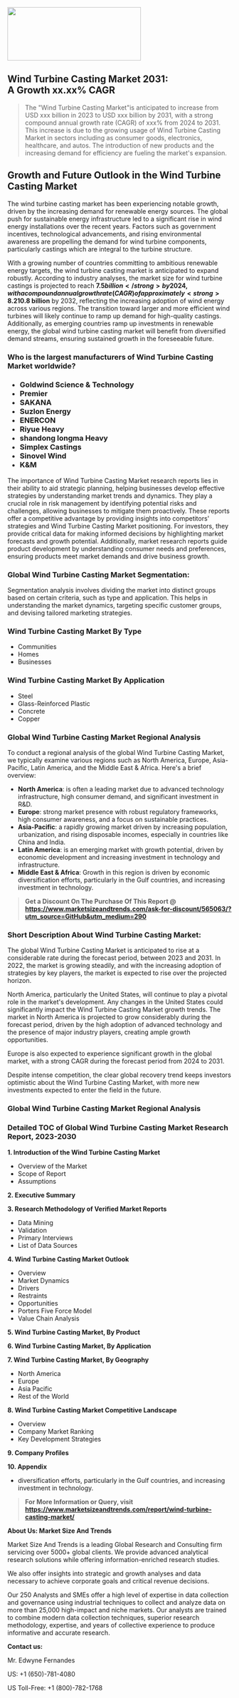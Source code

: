 <img src="https://100x100musica.es/wp-content/uploads/2024/12/Verified-Market-Reports-4-300x120.jpg" alt="" width="300" height="120" class="alignnone size-medium wp-image-100382" /><h2>Wind Turbine Casting Market 2031: A&nbsp;Growth&nbsp;xx.xx% CAGR</h2><blockquote id="" class="">The "Wind Turbine Casting Market"is anticipated to increase from USD xxx billion in 2023 to USD xxx billion by 2031, with a strong compound annual growth rate (CAGR) of xxx% from 2024 to 2031. This increase is due to the growing usage of Wind Turbine Casting Market in sectors including as consumer goods, electronics, healthcare, and autos. The introduction of new products and the increasing demand for efficiency are fueling the market's expansion.</blockquote><p> <h2>Growth and Future Outlook in the Wind Turbine Casting Market</h2> <p>The wind turbine casting market has been experiencing notable growth, driven by the increasing demand for renewable energy sources. The global push for sustainable energy infrastructure led to a significant rise in wind energy installations over the recent years. Factors such as government incentives, technological advancements, and rising environmental awareness are propelling the demand for wind turbine components, particularly castings which are integral to the turbine structure.</p> <p>With a growing number of countries committing to ambitious renewable energy targets, the wind turbine casting market is anticipated to expand robustly. According to industry analyses, the market size for wind turbine castings is projected to reach <strong>$7.5 billion</strong> by 2024, with a compound annual growth rate (CAGR) of approximately <strong>8.2%</strong> from 2024 to 2032. This growth trajectory is influenced by the ongoing investments in wind energy projects and the technological evolution of casting manufacturing processes.</p> <p>As the industry evolves, several factors will play a crucial role in determining the future outlook of the wind turbine casting market. The rise in turbine size and efficiency calls for more advanced casting materials and methods, which are expected to facilitate higher performance and lower operational costs. Furthermore, the increasing focus on the circular economy and innovations in recycling of materials are likely to reshape the market dynamics and production processes.</p> <p>Moreover, customer preferences are shifting towards longer-lasting and more durable turbine castings which are resistant to corrosion and wear. This trend is expected to spark further competition among manufacturers to improve their technologies and expand their product offerings. The aforementioned attributes combined present remarkable opportunities for stakeholders looking to invest in or enhance their operations within the wind turbine casting sector.</p> <p><strong></strong></p> <p>In terms of market forecasts, the market is set to grow significantly, reaching an estimated <strong>$10.8 billion</strong> by 2032, reflecting the increasing adoption of wind energy across various regions. The transition toward larger and more efficient wind turbines will likely continue to ramp up demand for high-quality castings. Additionally, as emerging countries ramp up investments in renewable energy, the global wind turbine casting market will benefit from diversified demand streams, ensuring sustained growth in the foreseeable future.</p></div></p><h3 id="" class="">Who is the largest manufacturers of&nbsp;Wind Turbine Casting Market worldwide?</h3><h3 class=""><p><ul><li>Goldwind Science & Technology </li><li> Premier </li><li> SAKANA </li><li> Suzlon Energy </li><li> ENERCON </li><li> Riyue Heavy </li><li> shandong longma Heavy </li><li> Simplex Castings </li><li> Sinovel Wind </li><li> K&M</li></ul></p></h3><p id="ember58" class="ember-view reader-text-block__paragraph">The importance of&nbsp;Wind Turbine Casting Market research reports lies in their ability to aid strategic planning, helping businesses develop effective strategies by understanding market trends and dynamics. They play a crucial role in risk management by identifying potential risks and challenges, allowing businesses to mitigate them proactively. These reports offer a competitive advantage by providing insights into competitors' strategies and Wind Turbine Casting Market positioning. For investors, they provide critical data for making informed decisions by highlighting market forecasts and growth potential. Additionally, market research reports guide product development by understanding consumer needs and preferences, ensuring products meet market demands and drive business growth.</p><h3 id="" class="">Global&nbsp;Wind Turbine Casting Market Segmentation:</h3><p id="" class="">Segmentation analysis involves dividing the market into distinct groups based on certain criteria, such as type and application. This helps in understanding the market dynamics, targeting specific customer groups, and devising tailored marketing strategies.</p><h3 id="" class="">Wind Turbine Casting Market&nbsp;By Type</h3><p><p><ul><li>Communities </li><li> Homes </li><li> Businesses</p></li></ul></p></p><h3 id="" class="">Wind Turbine Casting Market&nbsp;By Application</h3><p class=""><p><ul><li>Steel </li><li> Glass-Reinforced Plastic </li><li> Concrete </li><li> Copper</li></ul></p></p><h3 id="" class="">Global Wind Turbine Casting Market Regional Analysis</h3><p id="" class="">To conduct a regional analysis of the global Wind Turbine Casting Market, we typically examine various regions such as North America, Europe, Asia-Pacific, Latin America, and the Middle East &amp; Africa. Here's a brief overview:</p><ul><li><strong>North America</strong>: is often a leading market due to advanced technology infrastructure, high consumer demand, and significant investment in R&amp;D.</li><li><strong>Europe</strong>: strong market presence with robust regulatory frameworks, high consumer awareness, and a focus on sustainable practices.</li><li><strong>Asia-Pacific</strong>: a rapidly growing market driven by increasing population, urbanization, and rising disposable incomes, especially in countries like China and India.</li><li><strong>Latin America</strong>: is an emerging market with growth potential, driven by economic development and increasing investment in technology and infrastructure.</li><li><strong>Middle East &amp; Africa</strong>: Growth in this region is driven by economic diversification efforts, particularly in the Gulf countries, and increasing investment in technology.</li></ul><blockquote id="" class=""><strong>Get a Discount On The Purchase Of This Report @ <a href="https://www.marketsizeandtrends.com/download-sample/565063/?utm_source=GitHub&utm_medium=290" target="_blank">https://www.marketsizeandtrends.com/ask-for-discount/565063/?utm_source=GitHub&utm_medium=290</a></strong></blockquote><h3>Short Description About Wind Turbine Casting Market:</h3><p id="ember58" class="ember-view reader-text-block__paragraph">The global&nbsp;Wind Turbine Casting Market&nbsp;is anticipated to rise at a considerable rate during the forecast period, between 2023 and 2031. In 2022, the market is growing steadily, and with the increasing adoption of strategies by key players, the market is expected to rise over the projected horizon.</p><p id="ember59" class="ember-view reader-text-block__paragraph">North America, particularly the United States, will continue to play a pivotal role in the market's development. Any changes in the United States could significantly impact the&nbsp;Wind Turbine Casting Market&nbsp;growth trends. The market in North America is projected to grow considerably during the forecast period, driven by the high adoption of advanced technology and the presence of major industry players, creating ample growth opportunities.</p><p id="ember60" class="ember-view reader-text-block__paragraph">Europe is also expected to experience significant growth in the global market, with a strong CAGR during the forecast period from 2024 to 2031.</p><p id="ember61" class="ember-view reader-text-block__paragraph">Despite intense competition, the clear global recovery trend keeps investors optimistic about the&nbsp;Wind Turbine Casting Market, with more new investments expected to enter the field in the future.</p><h3 id="" class="">Global Wind Turbine Casting Market Regional Analysis</h3><h3 id="" class="">Detailed TOC of Global Wind Turbine Casting Market Research Report, 2023-2030</h3><p id="" class=""><strong>1. Introduction of the Wind Turbine Casting Market</strong></p><ul><li>Overview of the Market</li><li>Scope of Report</li><li>Assumptions</li></ul><p id="" class=""><strong>2. Executive Summary</strong></p><p id="" class=""><strong>3. Research Methodology of Verified Market Reports</strong></p><ul><li>Data Mining</li><li>Validation</li><li>Primary Interviews</li><li>List of Data Sources</li></ul><p id="" class=""><strong>4. Wind Turbine Casting Market Outlook</strong></p><ul><li>Overview</li><li>Market Dynamics</li><li>Drivers</li><li>Restraints</li><li>Opportunities</li><li>Porters Five Force Model</li><li>Value Chain Analysis</li></ul><p id="" class=""><strong>5. Wind Turbine Casting Market, By Product</strong></p><p id="" class=""><strong>6. Wind Turbine Casting Market, By Application</strong></p><p id="" class=""><strong>7. Wind Turbine Casting Market, By Geography</strong></p><ul><li>North America</li><li>Europe</li><li>Asia Pacific</li><li>Rest of the World</li></ul><p id="" class=""><strong>8. Wind Turbine Casting Market Competitive Landscape</strong></p><ul><li>Overview</li><li>Company Market Ranking</li><li>Key Development Strategies</li></ul><p id="" class=""><strong>9. Company Profiles</strong></p><p id="" class=""><strong>10. Appendix</strong></p><ul><li>diversification efforts, particularly in the Gulf countries, and increasing investment in technology.</li></ul><blockquote id="" class=""><strong>For More Information or Query, visit <strong><strong><a href="https://www.marketsizeandtrends.com/report/wind-turbine-casting-market/" target="_blank">https://www.marketsizeandtrends.com/report/wind-turbine-casting-market/</a></strong></strong></strong></blockquote><p id="" class=""><strong>About Us: Market Size And Trends</strong></p><p id="" class="">Market Size And Trends is a leading Global Research and Consulting firm servicing over 5000+ global clients. We provide advanced analytical research solutions while offering information-enriched research studies.</p><p id="" class="">We also offer insights into strategic and growth analyses and data necessary to achieve corporate goals and critical revenue decisions.</p><p id="" class="">Our 250 Analysts and SMEs offer a high level of expertise in data collection and governance using industrial techniques to collect and analyze data on more than 25,000 high-impact and niche markets. Our analysts are trained to combine modern data collection techniques, superior research methodology, expertise, and years of collective experience to produce informative and accurate research.</p><p id="" class=""><strong>Contact us:</strong></p><p id="" class="">Mr. Edwyne Fernandes</p><p id="" class="">US: +1 (650)-781-4080</p><p id="" class="">US Toll-Free: +1 (800)-782-1768</p>
